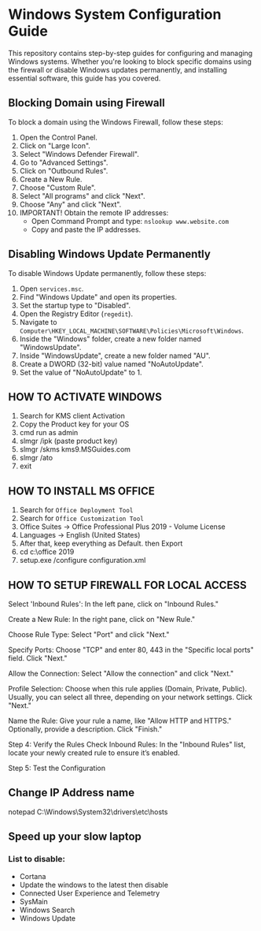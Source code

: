 # Windows System Configuration Guide

This repository contains step-by-step guides for configuring and managing Windows systems. Whether you're looking to block specific domains using the firewall or disable Windows updates permanently, and installing essential software, this guide has you covered.

## Blocking Domain using Firewall

To block a domain using the Windows Firewall, follow these steps:

1. Open the Control Panel.
2. Click on "Large Icon".
3. Select "Windows Defender Firewall".
4. Go to "Advanced Settings".
5. Click on "Outbound Rules".
6. Create a New Rule.
7. Choose "Custom Rule".
8. Select "All programs" and click "Next".
9. Choose "Any" and click "Next".
10. IMPORTANT! Obtain the remote IP addresses:
    - Open Command Prompt and type: `nslookup www.website.com`
    - Copy and paste the IP addresses.

## Disabling Windows Update Permanently

To disable Windows Update permanently, follow these steps:

1. Open `services.msc`.
2. Find "Windows Update" and open its properties.
3. Set the startup type to "Disabled".
4. Open the Registry Editor (`regedit`).
5. Navigate to `Computer\HKEY_LOCAL_MACHINE\SOFTWARE\Policies\Microsoft\Windows`.
6. Inside the "Windows" folder, create a new folder named "WindowsUpdate".
7. Inside "WindowsUpdate", create a new folder named "AU".
8. Create a DWORD (32-bit) value named "NoAutoUpdate".
9. Set the value of "NoAutoUpdate" to 1.


## HOW TO ACTIVATE WINDOWS

1. Search for KMS client Activation
2. Copy the Product key for your OS
3. cmd run as admin
4. slmgr /ipk (paste product key)
5. slmgr /skms kms9.MSGuides.com
6. slmgr /ato
7. exit


## HOW TO INSTALL MS OFFICE

1. Search for `Office Deployment Tool`
2. Search for `Office Customization Tool`
3. Office Suites -> Office Professional Plus 2019 - Volume License
4. Languages -> English (United States)
5. After that, keep everything as Default. then Export
6. cd c:\office 2019
7. setup.exe /configure configuration.xml

## HOW TO SETUP FIREWALL FOR LOCAL ACCESS

Select 'Inbound Rules':
In the left pane, click on "Inbound Rules."

Create a New Rule:
In the right pane, click on "New Rule."

Choose Rule Type:
Select "Port" and click "Next."

Specify Ports:
Choose "TCP" and enter 80, 443 in the "Specific local ports" field.
Click "Next."

Allow the Connection:
Select "Allow the connection" and click "Next."

Profile Selection:
Choose when this rule applies (Domain, Private, Public). Usually, you can select all three, depending on your network settings.
Click "Next."

Name the Rule:
Give your rule a name, like "Allow HTTP and HTTPS."
Optionally, provide a description.
Click "Finish."

Step 4: Verify the Rules
Check Inbound Rules:
In the "Inbound Rules" list, locate your newly created rule to ensure it’s enabled.

Step 5: Test the Configuration

## Change IP Address name

notepad C:\Windows\System32\drivers\etc\hosts

## Speed up your slow laptop

### List to disable: 
- Cortana
- Update the windows to the latest then disable
- Connected User Experience and Telemetry
- SysMain
- Windows Search
- Windows Update
